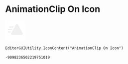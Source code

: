 # AnimationClip On Icon
![](/img/AnimationClip%20On%20Icon.png)

``` CSharp
EditorGUIUtility.IconContent("AnimationClip On Icon")
```
```
-9098236502219751019
```
